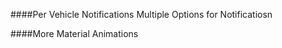 
####Per Vehicle Notifications
    Multiple Options for Notificatiosn
  
####More Material Animations


